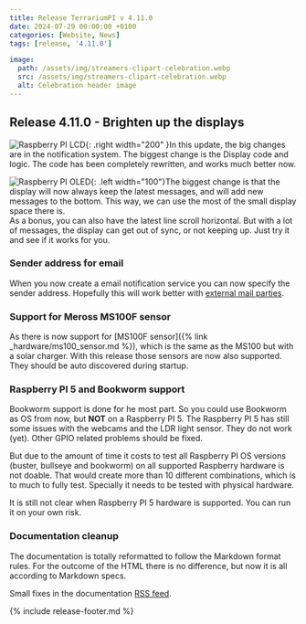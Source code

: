 ```yaml
---
title: Release TerrariumPI v 4.11.0
date: 2024-07-29 00:00:00 +0100
categories: [Website, News]
tags: [release, '4.11.0']

image:
  path: /assets/img/streamers-clipart-celebration.webp
  src: /assets/img/streamers-clipart-celebration.webp
  alt: Celebration header image
---
```


## Release 4.11.0 - Brighten up the displays

![Raspberry PI LCD](/assets/img/LCD_16x2.webp){: .right width="200" }In this
update, the big changes are in the notification system. The biggest change is
the Display code and logic. The code has been completely rewritten, and works
much better now.

![Raspberry PI OLED](/assets/img/OLED.webp){: .left width="100"}The biggest
change is that the display will now always keep the latest messages, and will
add new messages to the bottom. This way, we can use the most of the small
display space there is. \
As a bonus, you can also have the latest line scroll horizontal. But with a lot
of messages, the display can get out of sync, or not keeping up. Just try it and
see if it works for you.

### Sender address for email

When you now create a email notification service you can now specify the sender
address. Hopefully this will work better with
[external mail parties](https://github.com/theyosh/TerrariumPI/issues/926).

### Support for Meross MS100F sensor

As there is now support for [MS100F
sensor]({% link _hardware/ms100_sensor.md %}), which is the same as the MS100
but with a solar charger. With this release those sensors are now also
supported. They should be auto discovered during startup.

### Raspberry PI 5 and Bookworm support

Bookworm support is done for he most part. So you could use Bookworm as OS from
now, but **NOT** on a Raspberry PI 5. The Raspberry PI 5 has still some issues
with the webcams and the LDR light sensor. They do not work (yet). Other GPIO
related problems should be fixed.

But due to the amount of time it costs to test all Raspberry PI OS versions
(buster, bullseye and bookworm) on all supported Raspberry hardware is not
doable. That would create more than 10 different combinations, which is to much
to fully test. Specially it needs to be tested with physical hardware.

It is still not clear when Raspberry PI 5 hardware is supported. You can run it
on your own risk.

### Documentation cleanup

The documentation is totally reformatted to follow the Markdown format rules.
For the outcome of the HTML there is no difference, but now it is all according
to Markdown specs.

Small fixes in the documentation
[RSS feed](https://theyosh.github.io/TerrariumPI/feed.xml).

{% include release-footer.md %}
